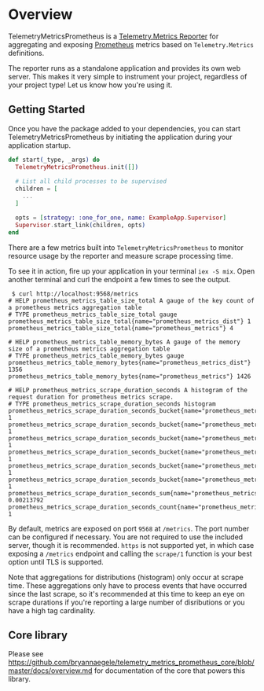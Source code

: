 # Overview

TelemetryMetricsPrometheus is a [Telemetry.Metrics Reporter](https://hexdocs.pm/telemetry_metrics/overview.html#reporters) for aggregating and exposing [Prometheus](https://prometheus.io) metrics based on `Telemetry.Metrics` definitions. 

The reporter runs as a standalone application and provides its own web server. This
makes it very simple to instrument your project, regardless of your project type! Let
us know how you're using it.

## Getting Started

Once you have the package added to your dependencies, you can start 
TelemetryMetricsPrometheus by initiating the application during
your application startup.

```elixir
def start(_type, _args) do
  TelemetryMetricsPrometheus.init([])
  
  # List all child processes to be supervised
  children = [
    ...
  ]

  opts = [strategy: :one_for_one, name: ExampleApp.Supervisor]
  Supervisor.start_link(children, opts)
end
```

There are a few metrics built into `TelemetryMetricsPrometheus` to 
monitor resource usage by the reporter and measure scrape processing time.

To see it in action, fire up your application in your terminal `iex -S mix`.
Open another terminal and curl the endpoint a few times to see the output.

```
 $ curl http://localhost:9568/metrics
# HELP prometheus_metrics_table_size_total A gauge of the key count of a prometheus metrics aggregation table
# TYPE prometheus_metrics_table_size_total gauge
prometheus_metrics_table_size_total{name="prometheus_metrics_dist"} 1
prometheus_metrics_table_size_total{name="prometheus_metrics"} 4

# HELP prometheus_metrics_table_memory_bytes A gauge of the memory size of a prometheus metrics aggregation table
# TYPE prometheus_metrics_table_memory_bytes gauge
prometheus_metrics_table_memory_bytes{name="prometheus_metrics_dist"} 1356
prometheus_metrics_table_memory_bytes{name="prometheus_metrics"} 1426

# HELP prometheus_metrics_scrape_duration_seconds A histogram of the request duration for prometheus metrics scrape.
# TYPE prometheus_metrics_scrape_duration_seconds histogram
prometheus_metrics_scrape_duration_seconds_bucket{name="prometheus_metrics",le="0.05"} 1
prometheus_metrics_scrape_duration_seconds_bucket{name="prometheus_metrics",le="0.1"} 1
prometheus_metrics_scrape_duration_seconds_bucket{name="prometheus_metrics",le="0.2"} 1
prometheus_metrics_scrape_duration_seconds_bucket{name="prometheus_metrics",le="0.5"} 1
prometheus_metrics_scrape_duration_seconds_bucket{name="prometheus_metrics",le="1"} 1
prometheus_metrics_scrape_duration_seconds_bucket{name="prometheus_metrics",le="+Inf"} 1
prometheus_metrics_scrape_duration_seconds_sum{name="prometheus_metrics"} 0.00213792
prometheus_metrics_scrape_duration_seconds_count{name="prometheus_metrics"} 1
```

By default, metrics are exposed on port `9568` at `/metrics`. The port number
can be configured if necessary. You are not required to use the included server,
though it is recommended. `https` is not supported yet, in which case exposing
a `/metrics` endpoint and calling the `scrape/1` function is your best option
until TLS is supported.

Note that aggregations for distributions (histogram) only occur at scrape time.
These aggregations only have to process events that have occurred since the last
scrape, so it's recommended at this time to keep an eye on scrape durations if
you're reporting a large number of disributions or you have a high tag cardinality.

## Core library

Please see https://github.com/bryannaegele/telemetry_metrics_prometheus_core/blob/master/docs/overview.md for documentation of the core that powers this library.
